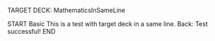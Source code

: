 TARGET DECK: MathematicsInSameLine

<!-- CARD -->
START
Basic
This is a test with target deck in a same line.
Back: Test successful!
END